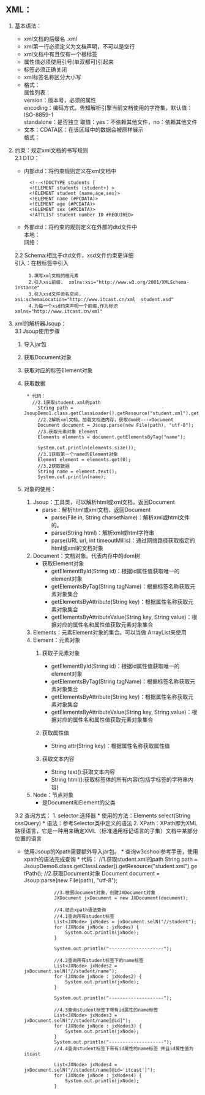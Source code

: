 ## XML：

1. 基本语法：
   + xml文档的后缀名 .xml
   + xml第一行必须定义为文档声明，不可以是空行
   + xml文档中有且仅有一个根标签
   + 属性值必须使用引号(单双都可)引起来
   + 标签必须正确关闭
   + xml标签名称区分大小写
   + 格式：<?xml 属性列表 ?>  
     属性列表：  
     version：版本号，必须的属性  
     encoding：编码方式。告知解析引擎当前文档使用的字符集，默认值：ISO-8859-1  
     standalone：是否独立 取值：yes：不依赖其他文件，no：依赖其他文件
   + 文本：CDATA区：在该区域中的数据会被原样展示  
     格式： <![CDATA[ 数据 ]]>

2. 约束：规定xml文档的书写规则  
   2.1 DTD：
   * 内部dtd：将约束规则定义在xml文档中

           <!--<!DOCTYPE students [
           <!ELEMENT students (student+) >
           <!ELEMENT student (name,age,sex)>
           <!ELEMENT name (#PCDATA)>
           <!ELEMENT age (#PCDATA)>
           <!ELEMENT sex (#PCDATA)>
           <!ATTLIST student number ID #REQUIRED> 

   * 外部dtd：将约束的规则定义在外部的dtd文件中  
     本地：<!DOCTYPE 根标签名 SYSTEM "dtd文件的位置">  
     网络：<!DOCTYPE 根标签名 PUBLIC "dtd文件名字" "dtd文件的位置URL">

   2.2 Schema:相比于dtd文件，xsd文件约束更详细  
   引入：在根标签中引入

        	1.填写xml文档的根元素
        	2.引入xsi前缀.  xmlns:xsi="http://www.w3.org/2001/XMLSchema-instance"
        	3.引入xsd文件命名空间.  xsi:schemaLocation="http://www.itcast.cn/xml  student.xsd"
        	4.为每一个xsd约束声明一个前缀,作为标识  xmlns="http://www.itcast.cn/xml" 

3. xml的解析器Jsoup：  
   3.1 Jsoup使用步骤
   1. 导入jar包
   2. 获取Document对象
   3. 获取对应的标签Element对象
   4. 获取数据

           * 代码：
           	 //2.1获取student.xml的path
               String path = JsoupDemo1.class.getClassLoader().getResource("student.xml").getPath();
               //2.2解析xml文档，加载文档进内存，获取dom树--->Document
               Document document = Jsoup.parse(new File(path), "utf-8");
               //3.获取元素对象 Element
               Elements elements = document.getElementsByTag("name");

               System.out.println(elements.size());
               //3.1获取第一个name的Element对象
               Element element = elements.get(0);
               //3.2获取数据
               String name = element.text();
               System.out.println(name);

   5. 对象的使用：
      1. Jsoup：工具类，可以解析html或xml文档，返回Document
            * parse：解析html或xml文档，返回Document
                * parse​(File in, String charsetName)：解析xml或html文件的。
                * parse​(String html)：解析xml或html字符串
                * parse​(URL url, int timeoutMillis)：通过网络路径获取指定的html或xml的文档对象
        2. Document：文档对象。代表内存中的dom树
            * 获取Element对象
                * getElementById​(String id)：根据id属性值获取唯一的element对象
                * getElementsByTag​(String tagName)：根据标签名称获取元素对象集合
                * getElementsByAttribute​(String key)：根据属性名称获取元素对象集合
                * getElementsByAttributeValue​(String key, String value)：根据对应的属性名和属性值获取元素对象集合
        3. Elements：元素Element对象的集合。可以当做 ArrayList<Element>来使用
        4. Element：元素对象
            1. 获取子元素对象
                * getElementById​(String id)：根据id属性值获取唯一的element对象
                * getElementsByTag​(String tagName)：根据标签名称获取元素对象集合
                * getElementsByAttribute​(String key)：根据属性名称获取元素对象集合
                * getElementsByAttributeValue​(String key, String value)：根据对应的属性名和属性值获取元素对象集合

            2. 获取属性值
                * String attr(String key)：根据属性名称获取属性值
            3. 获取文本内容
                * String text():获取文本内容
                * String html():获取标签体的所有内容(包括字标签的字符串内容)
        5. Node：节点对象
            * 是Document和Element的父类



   3.2 查询方式： 1. selector:选择器 * 使用的方法：Elements	select​(String
   cssQuery) * 语法：参考Selector类中定义的语法 2.
   XPath：XPath即为XML路径语言，它是一种用来确定XML（标准通用标记语言的子集）文档中某部分位置的语言
   * 使用Jsoup的Xpath需要额外导入jar包。 *
     查询w3cshool参考手册，使用xpath的语法完成查询 * 代码：
     //1.获取student.xml的path String path =
     JsoupDemo6.class.getClassLoader().getResource("student.xml").getPath();
     //2.获取Document对象 Document document = Jsoup.parse(new
     File(path), "utf-8");

                    //3.根据document对象，创建JXDocument对象
                    JXDocument jxDocument = new JXDocument(document);

                    //4.结合xpath语法查询
                    //4.1查询所有student标签
                    List<JXNode> jxNodes = jxDocument.selN("//student");
                    for (JXNode jxNode : jxNodes) {
                        System.out.println(jxNode);
                    }

                    System.out.println("--------------------");

                    //4.2查询所有student标签下的name标签
                    List<JXNode> jxNodes2 = jxDocument.selN("//student/name");
                    for (JXNode jxNode : jxNodes2) {
                        System.out.println(jxNode);
                    }

                    System.out.println("--------------------");

                    //4.3查询student标签下带有id属性的name标签
                    List<JXNode> jxNodes3 = jxDocument.selN("//student/name[@id]");
                    for (JXNode jxNode : jxNodes3) {
                        System.out.println(jxNode);
                    }
                    System.out.println("--------------------");
                    //4.4查询student标签下带有id属性的name标签 并且id属性值为itcast

                    List<JXNode> jxNodes4 = jxDocument.selN("//student/name[@id='itcast']");
                    for (JXNode jxNode : jxNodes4) {
                        System.out.println(jxNode);
                    }

